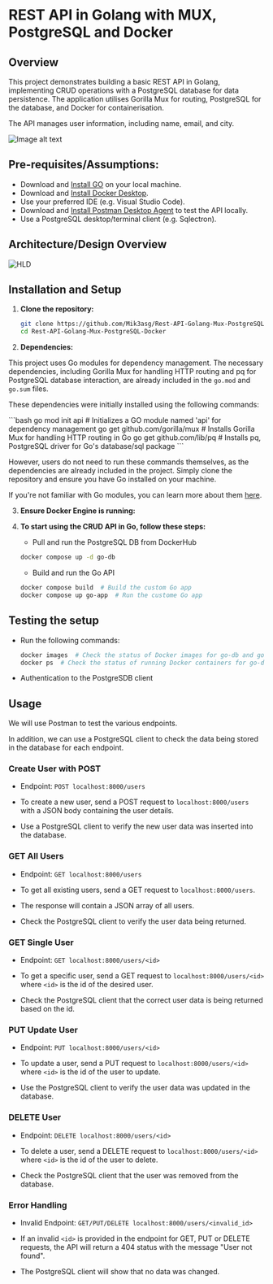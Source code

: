 # REST API in Golang with MUX, PostgreSQL and Docker


## Overview
This project demonstrates building a basic REST API in Golang, implementing CRUD operations with a PostgreSQL database for data persistence. The application utilises Gorilla Mux for routing, PostgreSQL for the database, and Docker for containerisation.

The API manages user information, including name, email, and city.

![Image alt text](https://i.imgur.com/HotRBa0.png)


## Pre-requisites/Assumptions:
- Download and [Install GO](https://go.dev/doc/install) on your local machine. 
- Download and [Install Docker Desktop](https://docs.docker.com/desktop/).
- Use your preferred IDE (e.g. Visual Studio Code).
- Download and [Install Postman Desktop Agent](https://learning.postman.com/docs/getting-started/basics/about-postman-agent/#the-postman-desktop-agent) to test the API locally.  
- Use a PostgreSQL desktop/terminal client (e.g. Sqlectron).


## Architecture/Design Overview
![HLD](https://i.imgur.com/a1dhHQ3.png)

## Installation and Setup

1. **Clone the repository:**
    ```bash
    git clone https://github.com/Mik3asg/Rest-API-Golang-Mux-PostgreSQL-Docker.git
    cd Rest-API-Golang-Mux-PostgreSQL-Docker
    ```

2. **Dependencies:**

This project uses Go modules for dependency management. The necessary dependencies, including Gorilla Mux for handling HTTP routing and pq for PostgreSQL database interaction, are already included in the `go.mod` and `go.sum` files.

These dependencies were initially installed using the following commands:

\`\`\`bash
go mod init api  # Initializes a GO module named 'api' for dependency management
go get github.com/gorilla/mux  # Installs Gorilla Mux for handling HTTP routing in Go
go get github.com/lib/pq  # Installs pq, PostgreSQL driver for Go's database/sql package
\`\`\`

However, users do not need to run these commands themselves, as the dependencies are already included in the project. Simply clone the repository and ensure you have Go installed on your machine.

If you're not familiar with Go modules, you can learn more about them [here](https://blog.golang.org/using-go-modules).

3. **Ensure Docker Engine is running:**

3. **To start using the CRUD API in Go, follow these steps:**
    - Pull and run the PostgreSQL DB from DockerHub 
    ```bash
    docker compose up -d go-db  
    ```
    - Build and run the Go API
    ```bash
    docker compose build  # Build the custom Go app
    docker compose up go-app  # Run the custome Go app
    ```

## Testing the setup

- Run the following commands:

    ```bash
    docker images  # Check the status of Docker images for go-db and go-app
    docker ps  # Check the status of running Docker containers for go-db and go-app
    ```
- Authentication to the PostgreSDB client


## Usage

We will use Postman to test the various endpoints. 

In addition, we can use a PostgreSQL client to check the data being stored in the database for each endpoint.

### Create User with POST 

- Endpoint: `POST localhost:8000/users`

- To create a new user, send a POST request to `localhost:8000/users` with a JSON body containing the user details.

- Use a PostgreSQL client to verify the new user data was inserted into the database.

### GET All Users

- Endpoint: `GET localhost:8000/users` 

- To get all existing users, send a GET request to `localhost:8000/users`.

- The response will contain a JSON array of all users. 

- Check the PostgreSQL client to verify the user data being returned.

### GET Single User

- Endpoint: `GET localhost:8000/users/<id>`

- To get a specific user, send a GET request to `localhost:8000/users/<id>` where `<id>` is the id of the desired user.

- Check the PostgreSQL client that the correct user data is being returned based on the id.

### PUT Update User

- Endpoint: `PUT localhost:8000/users/<id>`

- To update a user, send a PUT request to `localhost:8000/users/<id>` where `<id>` is the id of the user to update.

- Use the PostgreSQL client to verify the user data was updated in the database. 

### DELETE User

- Endpoint: `DELETE localhost:8000/users/<id>` 

- To delete a user, send a DELETE request to `localhost:8000/users/<id>` where `<id>` is the id of the user to delete.

- Check the PostgreSQL client that the user was removed from the database.

### Error Handling

- Invalid Endpoint: `GET/PUT/DELETE localhost:8000/users/<invalid_id>` 

- If an invalid `<id>` is provided in the endpoint for GET, PUT or DELETE requests, the API will return a 404 status with the message "User not found".

- The PostgreSQL client will show that no data was changed.